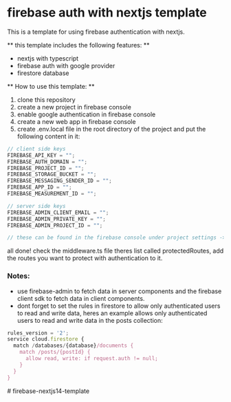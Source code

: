# firebase auth with nextjs template

This is a template for using firebase authentication with nextjs.

** this template includes the following features: 
 **
- nextjs with typescript
- firebase auth with google provider
- firestore database

** How to use this template:
 **
1. clone this repository
2. create a new project in firebase console
3. enable google authentication in firebase console
4. create a new web app in firebase console
5. create .env.local file in the root directory of the project and put the following content in it:

```ts
// client side keys
FIREBASE_API_KEY = "";
FIREBASE_AUTH_DOMAIN = "";
FIREBASE_PROJECT_ID = "";
FIREBASE_STORAGE_BUCKET = "";
FIREBASE_MESSAGING_SENDER_ID = "";
FIREBASE_APP_ID = "";
FIREBASE_MEASUREMENT_ID = "";

// server side keys
FIREBASE_ADMIN_CLIENT_EMAIL = "";
FIREBASE_ADMIN_PRIVATE_KEY = "";
FIREBASE_ADMIN_PROJECT_ID = "";

// these can be found in the firebase console under project settings -> service accounts -> generate new private key install and open it, and you will find the keys in it.
```

all done! check the middleware.ts file theres list called protectedRoutes, add the routes you want to protect with authentication to it.

### Notes:

- use firebase-admin to fetch data in server components and the firebase client sdk to fetch data in client components.
- dont forget to set the rules in firestore to allow only authenticated users to read and write data, heres an example allows only authenticated users to read and write data in the posts collection:

```ts
rules_version = '2';
service cloud.firestore {
  match /databases/{database}/documents {
    match /posts/{postId} {
      allow read, write: if request.auth != null;
    }
  }
}
```
#   f i r e b a s e - n e x t j s 1 4 - t e m p l a t e 
 
 
